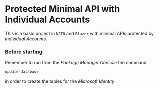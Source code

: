 # Protected Minimal API with Individual Accounts

This is a basic project in `NET8` and `Blazor` with minimal APIs protected by *Individual Accounts*.

### Before starting

Remember to run from the _Package Manager Console_ the command:

```powershell
update-database
```

in order to create the tables for the *Microsoft Identity*.

